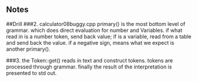 Notes
---

##Drill
###2.
calculator08buggy.cpp
primary() is the most bottom level of grammar. 
which does direct evaluation for number and Variables. 
if what read in is a number token, send back value;
if is a variable, read from a table and send back the value. 
if a negative sign, means what we expect is another primary().

###3.
the Token::get() reads in text and construct tokens.
tokens are processed through grammar.
finally the result of the interpretation is presented to std out.


